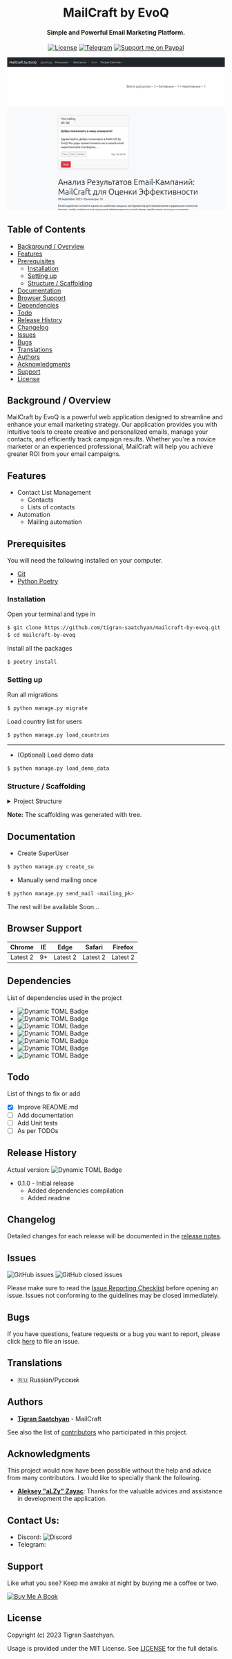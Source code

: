<h1 align="center">MailCraft by EvoQ</h1>

<h4 align="center">Simple and Powerful Email Marketing Platform.</h4>

<p align="center">
  <a href="https://github.com/tigran-saatchyan/mailcraft-by-evoq/blob/master/LICENSE"><img src="https://img.shields.io/github/license/tigran-saatchyan/mailcraft-by-evoq" alt="License"></a>
  <a href="https://t.me/PythonistiC"><img src="https://img.shields.io/badge/telegram-@PythonistiC-blue.svg?logo=telegram" alt="Telegram"></a>
  <a href="https://www.paypal.me/TigranSaatchyan"><img src="https://img.shields.io/badge/support-paypal-blue.svg?logo=paypal" alt="Support me on Paypal"></a>
</p>



<p align="center">
  <img src="static/readme/img.png" alt="screenshot">
</p>



## Table of Contents

* [Background / Overview](#background--overview)
* [Features](#features)
* [Prerequisites](#prerequisites)
  * [Installation](#installation)
  * [Setting up](#setting-up)
  * [Structure / Scaffolding](#structure--scaffolding)
* [Documentation](#documentation)
* [Browser Support](#browser-support)
* [Dependencies](#dependencies)
* [Todo](#todo)
* [Release History](#release-history)
* [Changelog](#changelog)
* [Issues](#issues)
* [Bugs](#bugs)
* [Translations](#translations)
* [Authors](#authors)
* [Acknowledgments](#acknowledgments)
* [Support](#support)
* [License](#license)

## Background / Overview

MailCraft by EvoQ is a powerful web application designed to streamline and enhance 
your email marketing strategy. Our application provides you with intuitive tools to 
create creative and personalized emails, manage your contacts, and efficiently track 
campaign results. Whether you're a novice marketer or an experienced professional, 
MailCraft will help you achieve greater ROI from your email campaigns.

## Features

* Contact List Management
  * Contacts
  * Lists of contacts
* Automation
  * Mailing automation

## Prerequisites

You will need the following installed on your computer.

* [Git](https://git-scm.com/)
* [Python Poetry](https://python-poetry.org/)

### Installation

Open your terminal and type in

```sh
$ git clone https://github.com/tigran-saatchyan/mailcraft-by-evoq.git
$ cd mailcraft-by-evoq
```

Install all the packages

```sh
$ poetry install
```

### Setting up

Run all migrations
```sh
$ python manage.py migrate
```

Load country list for users
```sh
$ python manage.py load_countries
```
---
* (Optional) Load demo data

```sh
$ python manage.py load_demo_data
```


### Structure / Scaffolding

<details>

<summary>Project Structure</summary>

```text
mailcraft-by-evoq
├── blog
│  ├── __init__.py
│  ├── admin.py
│  ├── apps.py
│  ├── forms.py
│  ├── migrations
│  │  ├── 0001_initial.py
│  │  ├── 0002_initial.py
│  │  └── __init__.py
│  ├── models.py
│  ├── templates
│  │  └── blog
│  │     ├── includes
│  │     │  ├── inc_full_post_card.html
│  │     │  ├── inc_paginator_old_new.html
│  │     │  ├── inc_paginator_pages.html
│  │     │  ├── inc_post_card.html
│  │     │  └── inc_post_head_section.html
│  │     ├── posts_confirm_delete.html
│  │     ├── posts_detail.html
│  │     ├── posts_form.html
│  │     └── posts_list.html
│  ├── tests.py
│  ├── urls.py
│  └── views.py
├── config
│  ├── __init__.py
│  ├── asgi.py
│  ├── settings.py
│  ├── urls.py
│  └── wsgi.py
├── contacts
│  ├── __init__.py
│  ├── admin.py
│  ├── apps.py
│  ├── forms.py
│  ├── migrations
│  │  ├── 0001_initial.py
│  │  ├── 0002_initial.py
│  │  └── __init__.py
│  ├── models.py
│  ├── templates
│  │  └── contacts
│  │     ├── contact
│  │     │  ├── contact_confirm_delete.html
│  │     │  ├── contact_detail.html
│  │     │  ├── contact_form.html
│  │     │  ├── contact_list.html
│  │     │  └── includes
│  │     │     ├── inc_contact_card.html
│  │     │     ├── inc_contact_card_test_modal.html
│  │     │     └── inc_contact_head_section.html
│  │     └── list
│  │        ├── includes
│  │        │  ├── inc_lists_card.html
│  │        │  ├── inc_lists_card_test_modal.html
│  │        │  └── inc_lists_head_section.html
│  │        ├── lists_confirm_delete.html
│  │        ├── lists_detail.html
│  │        ├── lists_form.html
│  │        └── lists_list.html
│  ├── tests.py
│  ├── urls.py
│  └── views.py
├── frontend
│  ├── __init__.py
│  ├── admin.py
│  ├── apps.py
│  ├── forms.py
│  ├── migrations
│  │  └── __init__.py
│  ├── models.py
│  ├── templates
│  │  └── frontend
│  │     ├── base.html
│  │     ├── includes
│  │     │  ├── inc_footer.html
│  │     │  ├── inc_header.html
│  │     │  ├── inc_index_head_section.html
│  │     │  └── inc_menu.html
│  │     └── index.html
│  ├── templatetags
│  │  ├── __init__.py
│  │  └── my_tags.py
│  ├── tests.py
│  ├── urls.py
│  └── views.py
├── LICENSE
├── logs
│  ├── __init__.py
│  ├── admin.py
│  ├── apps.py
│  ├── migrations
│  │  ├── 0001_initial.py
│  │  ├── 0002_initial.py
│  │  └── __init__.py
│  ├── models.py
│  ├── templates
│  │  └── logs
│  │     ├── includes
│  │     │  └── inc_mailings_head_section.html
│  │     ├── logs_confirm_delete.html
│  │     └── logs_detail.html
│  ├── tests.py
│  ├── urls.py
│  └── views.py
├── mailing
│  ├── __init__.py
│  ├── admin.py
│  ├── apps.py
│  ├── cron.py
│  ├── forms.py
│  ├── management
│  │  ├── __init__.py
│  │  └── commands
│  │     ├── __init__.py
│  │     └── send_mail.py
│  ├── migrations
│  │  ├── 0001_initial.py
│  │  ├── 0002_initial.py
│  │  └── __init__.py
│  ├── models.py
│  ├── service.py
│  ├── templates
│  │  └── mailing
│  │     ├── includes
│  │     │  ├── inc_mailing_card.html
│  │     │  ├── inc_mailing_card_test_modal.html
│  │     │  └── inc_mailings_head_section.html
│  │     ├── mailing_confirm_delete.html
│  │     ├── mailing_detail.html
│  │     ├── mailing_form.html
│  │     └── mailing_list.html
│  ├── tests.py
│  ├── urls.py
│  └── views.py
├── manage.py
├── media
│  └── blog
│     └── posts
├── poetry.lock
├── pyproject.toml
├── README.md
├── requirements.txt
├── service
│  ├── __init__.py
│  └── utils.py
├── static
│  ├── blog
│  ├── mailing
│  ├── readme
│  └── users
│     └── data
│        └── countries.json
└── users
   ├── __init__.py
   ├── admin.py
   ├── apps.py
   ├── forms.py
   ├── management
   │  ├── __init__.py
   │  └── commands
   │     ├── __init__.py
   │     ├── create_su.py
   │     └── load_countries.py
   ├── migrations
   │  ├── 0001_initial.py
   │  └── __init__.py
   ├── models.py
   ├── templates
   │  └── users
   │     ├── includes
   │     │  ├── inc_user_card.html
   │     │  └── inv_login_style.html
   │     ├── registration
   │     │  ├── email_verified.html
   │     │  ├── login.html
   │     │  ├── logout.html
   │     │  ├── password_change_done.html
   │     │  ├── password_change_form.html
   │     │  ├── password_reset_complete.html
   │     │  ├── password_reset_confirm.html
   │     │  ├── password_reset_done.html
   │     │  ├── password_reset_email.html
   │     │  ├── password_reset_form.html
   │     │  ├── register.html
   │     │  └── verification_email.html
   │     ├── user_form.html
   │     └── user_list.html
   ├── tests.py
   ├── urls.py
   └── views.py
   
    Lines of code: 5237
    Size: 164.73 KiB (117 files)
```

</details>


<strong>Note:</strong> The scaffolding was generated with tree.

## Documentation

  * Create SuperUser
```sh
$ python manage.py create_su
```
  * Manually send mailing once
```sh
$ python manage.py send_mail <mailing_pk>
```


The rest will be available Soon...

## Browser Support

|  Chrome  |  IE  |   Edge   |  Safari  | Firefox  |
| :------: | :--: | :------: | :------: | :------: |
| Latest 2 |  9+  | Latest 2 | Latest 2 | Latest 2 |

## Dependencies

List of dependencies used in the project

* ![Dynamic TOML Badge](https://img.shields.io/badge/dynamic/toml?url=https%3A%2F%2Fraw.githubusercontent.com%2Ftigran-saatchyan%2Fmailcraft-by-evoq%2Fdevelop%2Fpyproject.toml&query=%24.tool.poetry.dependencies.python&style=flat&label=Python)
* ![Dynamic TOML Badge](https://img.shields.io/badge/dynamic/toml?url=https%3A%2F%2Fraw.githubusercontent.com%2Ftigran-saatchyan%2Fmailcraft-by-evoq%2Fdevelop%2Fpyproject.toml&query=%24.tool.poetry.dependencies.Django&style=flat&label=Django)
* ![Dynamic TOML Badge](https://img.shields.io/badge/dynamic/toml?url=https%3A%2F%2Fraw.githubusercontent.com%2Ftigran-saatchyan%2Fmailcraft-by-evoq%2Fdevelop%2Fpyproject.toml&query=%24.tool.poetry.dependencies.Pillow&style=flat&label=Pillow)
* ![Dynamic TOML Badge](https://img.shields.io/badge/dynamic/toml?url=https%3A%2F%2Fraw.githubusercontent.com%2Ftigran-saatchyan%2Fmailcraft-by-evoq%2Fdevelop%2Fpyproject.toml&query=%24.tool.poetry.dependencies.pytils&style=flat&label=pytils)
* ![Dynamic TOML Badge](https://img.shields.io/badge/dynamic/toml?url=https%3A%2F%2Fraw.githubusercontent.com%2Ftigran-saatchyan%2Fmailcraft-by-evoq%2Fdevelop%2Fpyproject.toml&query=%24.tool.poetry.dependencies.psycopg&style=flat&label=psycopg)
* ![Dynamic TOML Badge](https://img.shields.io/badge/dynamic/toml?url=https%3A%2F%2Fraw.githubusercontent.com%2Ftigran-saatchyan%2Fmailcraft-by-evoq%2Fdevelop%2Fpyproject.toml&query=%24.tool.poetry.dependencies.python-crontab&style=flat&label=python-crontab)
* ![Dynamic TOML Badge](https://img.shields.io/badge/dynamic/toml?url=https%3A%2F%2Fraw.githubusercontent.com%2Ftigran-saatchyan%2Fmailcraft-by-evoq%2Fdevelop%2Fpyproject.toml&query=%24.tool.poetry.dependencies.redis&style=flat&label=Redis)


## Todo

List of things to fix or add

- [x] Improve README.md
- [ ] Add documentation
- [ ] Add Unit tests
- [ ] As per TODOs

## Release History
Actual version: ![Dynamic TOML Badge](https://img.shields.io/badge/dynamic/toml?url=https%3A%2F%2Fraw.githubusercontent.com%2Ftigran-saatchyan%2Fmailcraft-by-evoq%2Fdevelop%2Fpyproject.toml&query=%24.tool.poetry.version&style=flat&label=Version)

* 0.1.0 - Initial release
  * Added dependencies compilation
  * Added readme
  

## Changelog

Detailed changes for each release will be documented in the [release notes](https://github.com/users/tigran-saatchyan/projects/10/views/2).

## Issues 

![GitHub issues](https://img.shields.io/github/issues/tigran-saatchyan/mailcraft-by-evoq)
![GitHub closed issues](https://img.shields.io/github/issues-closed/tigran-saatchyan/mailcraft-by-evoq)

Please make sure to read the [Issue Reporting Checklist](https://github.com/tigran-saatchyan/mailcraft-by-evoq/issues?q=is%3Aopen) before opening an issue. Issues not conforming to the guidelines may be closed immediately.

## Bugs

If you have questions, feature requests or a bug you want to report, please click [here](https://github.com/tigran-saatchyan/mailcraft-by-evoq/issues) to file an issue.

[//]: # (## Deployment)

[//]: # ()
[//]: # (Add additional notes about how to deploy this on a live system)

## Translations

* :ru: Russian/Русский

## Authors

* [**Tigran Saatchyan**](https://github.com/tigran-saatchyan) - MailCraft

See also the list of [contributors](#acknowledgments) who participated in this project.

## Acknowledgments
This project would now have been possible without the help and advice from many contributors. I would like to specially thank the following.


* [**Aleksey "aLZy" Zayac**](https://github.com/zayac880): Thanks for the valuable advices and assistance in development the application.

## Contact Us:

  * Discord: ![Discord](https://img.shields.io/discord/1152575327810363482) 
  * Telegram: 

## Support

Like what you see? Keep me awake at night by buying me a coffee or two.

<a href="https://www.buymeacoffee.com/saatchyan" target="_blank"><img src="https://cdn.buymeacoffee.com/buttons/v2/default-yellow.png" alt="Buy Me A Book" style="height: 60px !important;width: 217px !important;" ></a>

## License
Copyright (c) 2023 Tigran Saatchyan.

Usage is provided under the MIT License. See [LICENSE](https://github.com/tigran-saatchyan/mailcraft-by-evoq/blob/master/LICENSE) for the full details.
